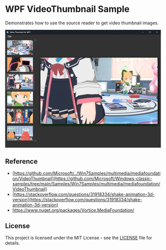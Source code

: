 # WPF VideoThumbnail Sample
Demonstrates how to use the source reader to get video thumbnail images.

![shot](https://github.com/ohkashi/WpfVideoThumbnail/blob/master/shot.jpg)

## Reference
* [https://github.com/Microsoft/../Win7Samples/multimedia/mediafoundation/VideoThumbnail](https://github.com/Microsoft/Windows-classic-samples/tree/main/Samples/Win7Samples/multimedia/mediafoundation/VideoThumbnail)  
* [https://stackoverflow.com/questions/31918334/shake-animation-3d-version](https://stackoverflow.com/questions/31918334/shake-animation-3d-version)  
* https://www.nuget.org/packages/Vortice.MediaFoundation/  

## License
This project is licensed under the MIT License - see the [LICENSE](LICENSE) file for details.
